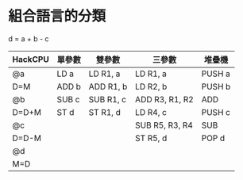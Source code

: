 # 組合語言的分類

d = a + b - c


HackCPU   | 單參數   | 雙參數     |  三參數             |    堆疊機
----------|---------|------------|---------------------|-----------
@a        | LD  a   | LD  R1, a  |  LD  R1, a          |   PUSH a
D=M       | ADD b   | ADD R1, b  |  LD  R2, b          |   PUSH b
@b        | SUB c   | SUB R1, c  |  ADD R3, R1, R2     |   ADD
D=D+M     | ST  d   | ST  R1, d  |  LD  R4, c          |   PUSH c
@c        |         |            |  SUB R5, R3, R4     |   SUB
D=D-M     |         |            |  ST  R5, d          |   POP  d
@d        |         |            |                     | 
M=D       |         |            |                     | 
